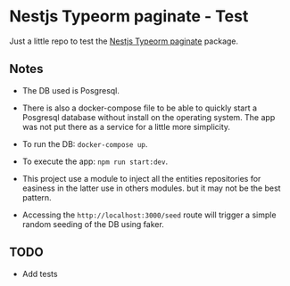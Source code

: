 # Nestjs Typeorm paginate - Test

Just a little repo to test the [Nestjs Typeorm paginate](https://github.com/nestjsx/nestjs-typeorm-paginate) package.

## Notes

- The DB used is Posgresql.

- There is also a docker-compose file to be able to quickly start a Posgresql database without install on the operating system. The app was not put there as a service for a little more simplicity.

- To run the DB: `docker-compose up`.

- To execute the app: `npm run start:dev`.

- This project use a module to inject all the entities repositories for easiness in the latter use in others modules. but it may not be the best pattern.

- Accessing the `http://localhost:3000/seed` route will trigger a simple random seeding of the DB using faker.

## TODO

- Add tests
